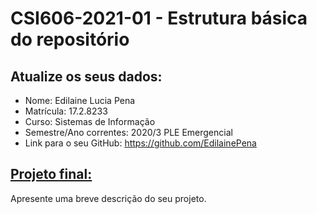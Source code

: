 # **CSI606-2021-01 - Estrutura básica do repositório**

## Atualize os seus dados:

- Nome: Edilaine Lucia Pena
- Matrícula: 17.2.8233
- Curso: Sistemas de Informação
- Semestre/Ano correntes: 2020/3 PLE Emergencial
- Link para o seu GitHub: https://github.com/EdilainePena

## [Projeto final:](./Projeto/README.md) 

Apresente uma breve descrição do seu projeto.

